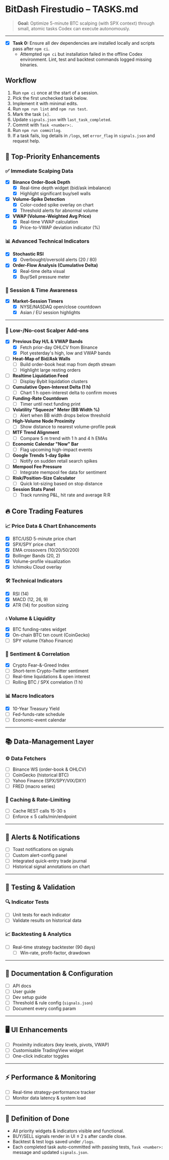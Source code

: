 # BitDash Firestudio – TASKS.md

> **Goal:** Optimize 5-minute BTC scalping (with SPX context) through small, atomic tasks Codex can execute autonomously.

---
- [x] **Task 0:** Ensure all dev dependencies are installed locally and scripts pass after `npm ci`.
  - Attempted `npm ci` but installation failed in the offline Codex environment.
    Lint, test and backtest commands logged missing binaries.

## Workflow
1. Run `npm ci` once at the start of a session.
2. Pick the first unchecked task below.
3. Implement it with minimal edits.
4. Run `npm run lint` and `npm run test`.
5. Mark the task `[x]`.
6. Update `signals.json` with `last_task_completed`.
7. Commit with `Task <number>:`.
8. Run `npm run commitlog`.
9. If a task fails, log details in `/logs`, set `error_flag` in `signals.json` and request help.

## 🚀 Top-Priority Enhancements

### ✅ Immediate Scalping Data

- [x] **Binance Order-Book Depth**
  - [x] Real-time depth widget (bid/ask imbalance)
  - [x] Highlight significant buy/sell walls
- [x] **Volume-Spike Detection**
  - [x] Color-coded spike overlay on chart
  - [x] Threshold alerts for abnormal volume
- [x] **VWAP (Volume-Weighted Avg Price)**
  - [x] Real-time VWAP calculation
  - [x] Price-to-VWAP deviation indicator (%)

### 📊 Advanced Technical Indicators

- [x] **Stochastic RSI**
  - [x] Overbought/oversold alerts (20 / 80)
- [x] **Order-Flow Analysis (Cumulative Delta)**
  - [x] Real-time delta visual
  - [x] Buy/Sell pressure meter

### 📅 Session & Time Awareness

- [x] **Market-Session Timers**
  - [x] NYSE/NASDAQ open/close countdown
  - [x] Asian / EU session highlights

---
### 🧩 Low-/No-cost Scalper Add-ons

- [x] **Previous Day H/L & VWAP Bands**
  - [x] Fetch prior-day OHLCV from Binance
  - [x] Plot yesterday's high, low and VWAP bands
- [ ] **Heat-Map of Bid/Ask Walls**
  - [ ] Build order-book heat map from depth stream
  - [ ] Highlight large resting orders
- [ ] **Realtime Liquidation Feed**
  - [ ] Display Bybit liquidation clusters
- [ ] **Cumulative Open-Interest Delta (1 h)**
  - [ ] Chart 1 h open-interest delta to confirm moves
- [ ] **Funding-Rate Countdown**
  - [ ] Timer until next funding print
- [ ] **Volatility "Squeeze" Meter (BB Width %)**
  - [ ] Alert when BB width drops below threshold
- [ ] **High-Volume Node Proximity**
  - [ ] Show distance to nearest volume-profile peak
- [ ] **MTF Trend Alignment**
  - [ ] Compare 5 m trend with 1 h and 4 h EMAs
- [ ] **Economic Calendar "Now" Bar**
  - [ ] Flag upcoming high-impact events
- [ ] **Google Trends 1-day Spike**
  - [ ] Notify on sudden retail search spikes
- [ ] **Mempool Fee Pressure**
  - [ ] Integrate mempool fee data for sentiment
- [ ] **Risk/Position-Size Calculator**
  - [ ] Quick lot-sizing based on stop distance
- [ ] **Session Stats Panel**
  - [ ] Track running P&L, hit rate and average R:R

## 🔥 Core Trading Features

### 📈 Price Data & Chart Enhancements

- [x] BTC/USD 5-minute price chart
- [x] SPX/SPY price chart
- [x] EMA crossovers (10/20/50/200)
- [x] Bollinger Bands (20, 2)
- [x] Volume-profile visualization
- [x] Ichimoku Cloud overlay

### 🛠 Technical Indicators

- [x] RSI (14)
- [x] MACD (12, 26, 9)
- [x] ATR (14) for position sizing

### 💧 Volume & Liquidity

- [x] BTC funding-rates widget
- [x] On-chain BTC txn count (CoinGecko)
- [ ] SPY volume (Yahoo Finance)

### 🎯 Sentiment & Correlation

- [x] Crypto Fear-&-Greed Index
- [ ] Short-term Crypto-Twitter sentiment
- [ ] Real-time liquidations & open interest
- [ ] Rolling BTC / SPX correlation (1 h)

### 📊 Macro Indicators

- [x] 10-Year Treasury Yield
- [ ] Fed-funds-rate schedule
- [ ] Economic-event calendar

---

## 📚 Data-Management Layer

### ⚙️ Data Fetchers

- [ ] Binance WS (order-book & OHLCV)
- [ ] CoinGecko (historical BTC)
- [ ] Yahoo Finance (SPX/SPY/VIX/DXY)
- [ ] FRED (macro series)

### 🔄 Caching & Rate-Limiting

- [ ] Cache REST calls 15-30 s
- [ ] Enforce ≤ 5 calls/min/endpoint

---

## 🚨 Alerts & Notifications

- [ ] Toast notifications on signals
- [ ] Custom alert-config panel
- [ ] Integrated quick-entry trade journal
- [ ] Historical signal annotations on chart

---

## 🧪 Testing & Validation

### 🔍 Indicator Tests

- [ ] Unit tests for each indicator
- [ ] Validate results on historical data

### 📈 Backtesting & Analytics

- [ ] Real-time strategy backtester (90 days)
  - [ ] Win-rate, profit-factor, drawdown

---

## 📖 Documentation & Configuration

- [ ] API docs
- [ ] User guide
- [ ] Dev setup guide
- [ ] Threshold & rule config (`signals.json`)
- [ ] Document every config param

---

## 🖥 UI Enhancements

- [ ] Proximity indicators (key levels, pivots, VWAP)
- [ ] Customisable TradingView widget
- [ ] One-click indicator toggles

---

## ⚡ Performance & Monitoring

- [ ] Real-time strategy-performance tracker
- [ ] Monitor data latency & system load

---

## 🎯 Definition of Done

- All priority widgets & indicators visible and functional.
- BUY/SELL signals render in UI ≤ 2 s after candle close.
- Backtest & test logs saved under `/logs`.
- Each completed task auto-committed with passing tests, `Task <number>:` message and updated `signals.json`.
